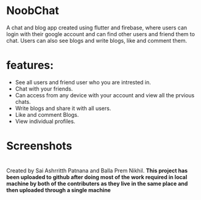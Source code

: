 # NoobChat
 A chat and blog app created using flutter and firebase, where users can login with their google account and can find other users and friend them to chat. Users can also see blogs and write blogs, like and comment them.
 
# features:
* See all users and friend user who you are intrested in.
* Chat with your friends.
* Can access from any device with your account and view all the prvious chats.
* Write blogs and share it with all users.
* Like and comment Blogs.
* View individual profiles.

# Screenshots





# 

Created by Sai Ashrritth Patnana and Balla Prem Nikhil.
**This project has been uploaded to github after doing most of the work required in local machine by both of the contributers as they live in the same place and then uploaded through a single machine**

